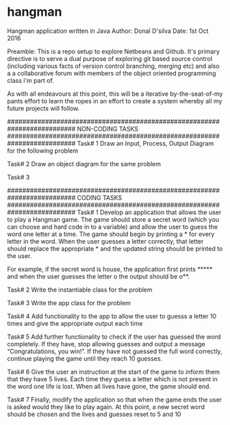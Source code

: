 # hangman
Hangman application written in Java
Author: Donal D'silva
Date: 1st Oct 2016

Preamble:
This is a repo setup to explore Netbeans and Github. It's primary directive is to serve a dual purpose of exploring git based source control (including various facts of version control branching, merging etc) and also a a collaborative forum with members of the object oriented programming class i'm part of.

As with all endeavours at this point, this will be a iterative by-the-seat-of-my pants effort to learn the ropes in an effort to create a system whereby all my future projects will follow.

##########################################################################
NON-CODING TASKS
##########################################################################
Task# 1
Draw an Input, Process, Output Diagram for the following problem

Task# 2
Draw an object diagram for the same problem

Task# 3



##########################################################################
CODING TASKS
##########################################################################
Task# 1 
Develop an application that allows the user to play a Hangman game.  The game should store a secret word (which you can choose and hard code in to a variable) and allow the user to guess the word one letter at a time.  The game should begin by printing a * for every letter in the word. When the user guesses a letter correctly, that letter should replace the appropriate * and the updated string should be printed to the user.  

For example, if the secret word is house, the application first prints ***** 
and when the user guesses the letter o the output should be *o***.

Task# 2
Write the instantiable class for the problem

Task# 3 
Write the app class for the problem

Task# 4
Add functionality to the app to allow the user to guesss a letter 10 times and give the appropriate output each time

Task# 5
Add further functionality to check if the user has guessed the word completely.  If they have, stop allowing guesses and output a message “Congratulations, you win!”.  If they have not guessed the full word correctly, continue playing the game until they reach 10 guesses.

Task# 6
Give the user an instruction at the start of the game to inform them that they have 5 lives.  Each time they guess a letter which is not present in the word one life is lost.  When all lives have gone, the game should end.

Task# 7
Finally, modify the application so that when the game ends the user is asked would they like to play again. At this point, a new secret word should be chosen and the lives and guesses reset to 5 and 10

